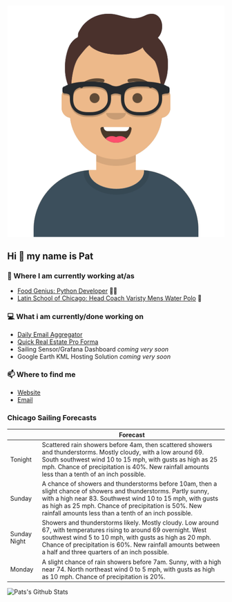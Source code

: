 [![Social banner for p-j-falconer](https://raw.githubusercontent.com/P-J-FALCONER/P-J-FALCONER/master/assets/avataaars.svg)](https://patfalconer.com/)
## Hi :wave: my name is Pat

### 💼 Where I am currently working at/as
- [Food Genius: Python Developer](https://getfoodgenius.com/) 🍔🐍
- [Latin School of Chicago: Head Coach Varisty Mens Water Polo](https://www.latinschool.org/) 🤽


### 💻 What i am currently/done working on
 - [Daily Email Aggregator](https://github.com/P-J-FALCONER/dott_daily_mail)
 - [Quick Real Estate Pro Forma](https://github.com/P-J-FALCONER/henry)
 - Sailing Sensor/Grafana Dashboard *coming very soon*
 - Google Earth KML Hosting Solution *coming very soon*

### 📫 Where to find me
 - [Website](https://patfalconer.com/)
 - [Email](mailto:patrick.j.falconer@gmail.com)


### Chicago Sailing Forecasts
|   | Forecast  |
|---|---|
| Tonight | Scattered rain showers before 4am, then scattered showers and thunderstorms. Mostly cloudy, with a low around 69. South southwest wind 10 to 15 mph, with gusts as high as 25 mph. Chance of precipitation is 40%. New rainfall amounts less than a tenth of an inch possible. |
| Sunday | A chance of showers and thunderstorms before 10am, then a slight chance of showers and thunderstorms. Partly sunny, with a high near 83. Southwest wind 10 to 15 mph, with gusts as high as 25 mph. Chance of precipitation is 50%. New rainfall amounts less than a tenth of an inch possible. |
| Sunday Night | Showers and thunderstorms likely. Mostly cloudy. Low around 67, with temperatures rising to around 69 overnight. West southwest wind 5 to 10 mph, with gusts as high as 20 mph. Chance of precipitation is 60%. New rainfall amounts between a half and three quarters of an inch possible. |
| Monday | A slight chance of rain showers before 7am. Sunny, with a high near 74. North northeast wind 0 to 5 mph, with gusts as high as 10 mph. Chance of precipitation is 20%. |

![Pats's Github Stats](https://github-readme-stats.vercel.app/api?username=p-j-falconer&show_icons=true&theme=radical)
